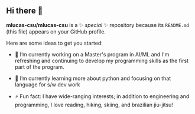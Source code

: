 ## Hi there 👋


**mlucas-csu/mlucas-csu** is a ✨ _special_ ✨ repository because its `README.md` (this file) appears on your GitHub profile.

Here are some ideas to get you started:

- 🔭 I’m currently working on a Master's program in AI/ML and I'm refreshing and continuing to develop my programming skills as the first part of the program.
- 🌱 I’m currently learning more about python and focusing on that language for s/w dev work

- ⚡ Fun fact: I have wide-ranging interests; in addition to engineering and programming, I love reading, hiking, skiing, and brazilian jiu-jitsu!

